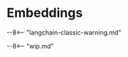 # Embeddings

--8<-- "langchain-classic-warning.md"

<!-- Copied from https://python.langchain.com/api_reference/langchain/embeddings.html -->

--8<-- "wip.md"
<!-- ::: langchain_classic.embeddings -->
